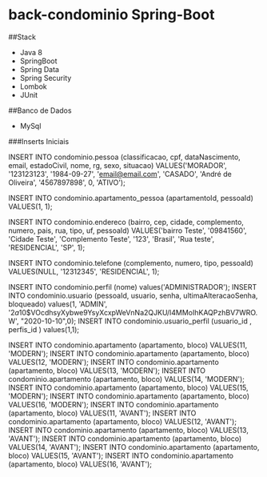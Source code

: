 # back-condominio Spring-Boot

##Stack
* Java 8
* SpringBoot
* Spring Data
* Spring Security
* Lombok
* JUnit

##Banco de Dados
* MySql

###Inserts Iniciais

INSERT INTO condominio.pessoa
(classificacao, cpf, dataNascimento, email, estadoCivil, nome, rg, sexo, situacao)
VALUES('MORADOR', '123123123', '1984-09-27', 'email@email.com', 'CASADO', 'André de Oliveira', '4567897898', 0, 'ATIVO');

INSERT INTO condominio.apartamento_pessoa
(apartamentoId, pessoaId)
VALUES(1, 1);

INSERT INTO condominio.endereco
(bairro, cep, cidade, complemento, numero, pais, rua, tipo, uf, pessoaId)
VALUES('bairro Teste', '09841560', 'Cidade Teste', 'Complemento Teste', '123', 'Brasil', 'Rua teste', 'RESIDENCIAL', 'SP', 1);

INSERT INTO condominio.telefone
(complemento, numero, tipo, pessoaId)
VALUES(NULL, '12312345', 'RESIDENCIAL', 1);


INSERT INTO condominio.perfil  (nome) values('ADMINISTRADOR');
INSERT INTO condominio.usuario (pessoaId, usuario, senha, ultimaAlteracaoSenha, bloqueado) values(1, 'ADMIN', '$2a$10$VOcdhsyXybwe9YsyXcxpWeVnNa2QJKU/l4MMoIhKAQPzhBV7WRO.W', "2020-10-10",0);
INSERT INTO condominio.usuario_perfil (usuario_id , perfis_id ) values(1,1);

INSERT INTO condominio.apartamento (apartamento, bloco) VALUES(11, 'MODERN');
INSERT INTO condominio.apartamento (apartamento, bloco) VALUES(12, 'MODERN');
INSERT INTO condominio.apartamento (apartamento, bloco) VALUES(13, 'MODERN');
INSERT INTO condominio.apartamento (apartamento, bloco) VALUES(14, 'MODERN');
INSERT INTO condominio.apartamento (apartamento, bloco) VALUES(15, 'MODERN');
INSERT INTO condominio.apartamento (apartamento, bloco) VALUES(16, 'MODERN');
INSERT INTO condominio.apartamento (apartamento, bloco) VALUES(11, 'AVANT');
INSERT INTO condominio.apartamento (apartamento, bloco) VALUES(12, 'AVANT');
INSERT INTO condominio.apartamento (apartamento, bloco) VALUES(13, 'AVANT');
INSERT INTO condominio.apartamento (apartamento, bloco) VALUES(14, 'AVANT');
INSERT INTO condominio.apartamento (apartamento, bloco) VALUES(15, 'AVANT');
INSERT INTO condominio.apartamento (apartamento, bloco) VALUES(16, 'AVANT');
